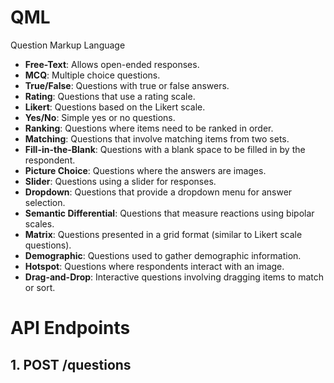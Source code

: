 # QML
Question Markup Language

- **Free-Text**: Allows open-ended responses.
- **MCQ**: Multiple choice questions.
- **True/False**: Questions with true or false answers.
- **Rating**: Questions that use a rating scale.
- **Likert**: Questions based on the Likert scale.
- **Yes/No**: Simple yes or no questions.
- **Ranking**: Questions where items need to be ranked in order.
- **Matching**: Questions that involve matching items from two sets.
- **Fill-in-the-Blank**: Questions with a blank space to be filled in by the respondent.
- **Picture Choice**: Questions where the answers are images.
- **Slider**: Questions using a slider for responses.
- **Dropdown**: Questions that provide a dropdown menu for answer selection.
- **Semantic Differential**: Questions that measure reactions using bipolar scales.
- **Matrix**: Questions presented in a grid format (similar to Likert scale questions).
- **Demographic**: Questions used to gather demographic information.
- **Hotspot**: Questions where respondents interact with an image.
- **Drag-and-Drop**: Interactive questions involving dragging items to match or sort.


# API Endpoints

## 1. POST /questions
